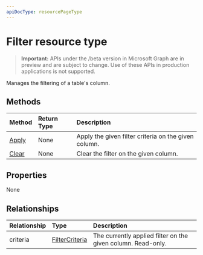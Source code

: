 ```yaml
---
apiDocType: resourcePageType
---
```

# Filter resource type

> **Important:** APIs under the /beta version in Microsoft Graph are in preview and are subject to change. Use of these APIs in production applications is not supported.

Manages the filtering of a table's column.


## Methods

| Method		   | Return Type	|Description|
|:---------------|:--------|:----------|
|[Apply](../api/filter_apply.md)|None|Apply the given filter criteria on the given column.|
|[Clear](../api/filter_clear.md)|None|Clear the filter on the given column.|

## Properties
None

## Relationships
| Relationship | Type	|Description|
|:---------------|:--------|:----------|
|criteria|[FilterCriteria](filtercriteria.md)|The currently applied filter on the given column. Read-only.|

<!-- uuid: 8fcb5dbc-d5aa-4681-8e31-b001d5168d79
2015-10-25 14:57:30 UTC -->
<!-- {
  "type": "#page.annotation",
  "description": "Filter resource",
  "keywords": "",
  "section": "documentation",
  "tocPath": ""
}-->
